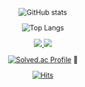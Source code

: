 <div align="center"> 
  
  ![GitHub stats](https://github-readme-stats.vercel.app/api?username=dev-connor&show_icons=true&theme=tokyonight) 
</div>

<div align="center"> 
  
  ![Top Langs](https://github-readme-stats.vercel.app/api/top-langs/?username=dev-connor&layout=compact&theme=tokyonight) 
</div>

<p align="center">
    <a href="https://devconnor.tistory.com" target="_blank">
      <img src="https://img.shields.io/badge/Blog-EA4AAA?style=flat-square&logo=GitHub%20Sponsors&logoColor=white"/>
  </a>
  <a href="mailto:kor.connor@gmail.com" target="_blank">
    <img src="https://img.shields.io/badge/kor.connor@gmail.com-EA4335?style=flat-square&logo=Gmail&logoColor=white"/>
  </a>
</p>

<div align="center">

  [![Solved.ac Profile](http://mazassumnida.wtf/api/mini/generate_badge?boj=connor)](https://solved.ac/connor) 🏅 
</div>

<div align="center">
  
  [![Hits](https://hits.seeyoufarm.com/api/count/incr/badge.svg?url=https%3A%2F%2Fgithub.com%2Fdev-connor&count_bg=%235C91B7&title_bg=%23555555&icon=&icon_color=%23E7E7E7&title=views&edge_flat=false)](https://hits.seeyoufarm.com)
</div>
